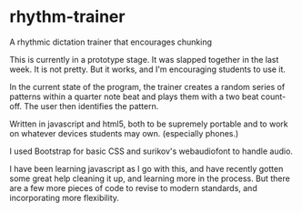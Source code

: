 # rhythm-trainer
A rhythmic dictation trainer that encourages chunking

This is currently in a prototype stage. It was slapped together in the last week.
It is not pretty. But it works, and I'm encouraging students to use it.

In the current state of the program, the trainer creates a random series of patterns within a quarter note beat and plays them 
with a two beat count-off. The user then identifies the pattern.

Written in javascript and html5, both to be supremely portable and to work on whatever devices students may own. (especially phones.)

I used Bootstrap for basic CSS and surikov's webaudiofont to handle audio.

I have been learning javascript as I go with this, and have recently gotten some great help cleaning it up, and learning more in
the process. But there are a few more pieces of code to revise to modern standards, and incorporating more flexibility.
